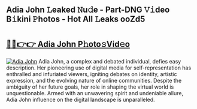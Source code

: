 ## Adia John 𝙻eaked 𝙽u𝚍e - Part-DNG 𝚅𝚒deo B𝚒kini 𝙿hotos - Hot All 𝙻eaks ooZd5

# <h2><a href="http://ld4uqj.urlbe.top/?page=Adia+John">🔗🔗👉👉 Adia John P𝚑oto𝚜Vid𝚎o</a></h2>

[![Adia John](https://i.imgur.com/eBuTRDB.gif)](http://ld4uqj.urlbe.top/?page=Adia+John)
Adia John, a complex and debated individual, defies easy description. Her pioneering use of digital media for self-representation has enthralled and infuriated viewers, igniting debates on identity, artistic expression, and the evolving nature of online communities. Despite the ambiguity of her future goals, her role in shaping the virtual world is unquestionable. Armed with an unwavering spirit and undeniable allure, Adia John influence on the digital landscape is unparalleled.
